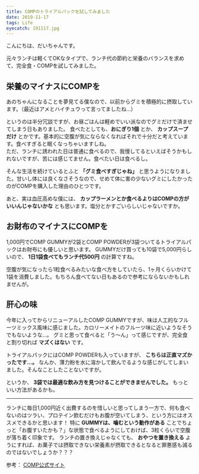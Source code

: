```yaml
---
title: COMPのトライアルパックを試してみました
date: 2019-11-17
tags: Life
eyecatch: 191117.jpg
---
```


こんにちは、だいちゃんです。

元々ランチは軽くてOKなタイプで、ランチ代の節約と栄養のバランスを求めて、完全食・COMPを試してみました。


## 栄養のマイナスにCOMPを
あのちゃんになることを夢見てる僕なので、以前からグミを積極的に摂取しています。（最近はアメとハイチュウって言ってましたね...）

というのは半分冗談ですが、お昼ごはんは軽めでいい派なのでグミだけで済ませてしまう日もありました。
食べたとしても、**おにぎり1個** とか、 **カップスープだけ** とかです。基本的に空腹が気にならなくなればそれで十分だと考えています。食べすぎると眠くなっちゃいますしね。    
ただ、ランチに誘われた日は普通に食べるので、我慢してるといえばそうかもしれないですが、苦には感じてません。食べたい日は食べるし。

そんな生活を続けているとふと **「グミ食べすぎじゃね」** と思うようになりました。甘いし体には良くなさそうなので、せめて体に害の少ないグミにしたかったのがCOMPを購入した理由のひとつです。

あと、実は血圧高めな僕には、 **カップラーメンとか食べるよりはCOMPの方がいいんじゃないかな** とも思います。塩分とかすごいらしいじゃないですか。

## お財布のマイナスにCOMPを
1,000円でCOMP GUMMYが2袋とCOMP POWDERが3袋ついてるトライアルパックはお財布にも優しいと思います。
GUMMYだけ買っても10袋で5,000円らしいので、 **1日1袋食べてもランチ代500円** の計算ですね。

空腹が気になったら1粒食べるみたいな食べ方をしていたら、1ヶ月くらいかけて1袋を消費しました。もちろん食べてない日もあるので参考にならないかもしれませんが。

## 肝心の味
今年に入ってからリニューアルしたCOMP GUMMYですが、味は人工的なフルーツミックス風味に感じました。カロリーメイトのフルーツ味に近いようなそうでもないような...。
グミと思って食べると「う〜ん」って感じですが、完全食と割り切れば **マズくはない** です。

トライアルパックにはCOMP POWDERも入っていますが、 **こちらは正直マズかったです...。** なんか、薄力粉を水に溶かして飲んでるような感じがしてしまいました。そんなことしたことないですが。

というか、 **3袋では最適な飲み方を見つけることができませんでした。** もっといい方法があるかも。

---

ランチに毎日1,000円近く出費するのを惜しいと思ってしまう一方で、何も食べないのはツラい、プロテイン飲むだけもお腹が空いてしまう、という方にはオススメできるかと思います！
特に **GUMMYは、噛むという動作がある** ことでちょっと「お腹すいたかも？」な状態で食べるようにしておけば、3粒くらいで空腹が落ち着く印象です。
ランチの置き換えじゃなくても、 **おやつを置き換える** ようにすれば、お菓子では摂取できない栄養素が摂取できるとなると罪悪感も減るのではないでしょうか？？？

参考： [COMP公式サイト](http://www.comp.jp/)